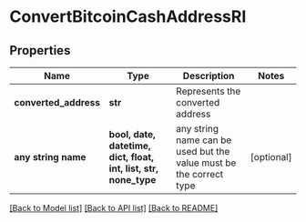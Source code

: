 # ConvertBitcoinCashAddressRI


## Properties
Name | Type | Description | Notes
------------ | ------------- | ------------- | -------------
**converted_address** | **str** | Represents the converted address | 
**any string name** | **bool, date, datetime, dict, float, int, list, str, none_type** | any string name can be used but the value must be the correct type | [optional]

[[Back to Model list]](../README.md#documentation-for-models) [[Back to API list]](../README.md#documentation-for-api-endpoints) [[Back to README]](../README.md)


